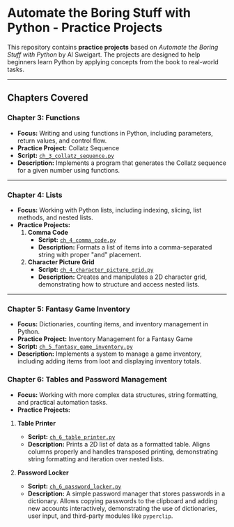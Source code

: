 # Automate the Boring Stuff with Python - Practice Projects

This repository contains **practice projects** based on *Automate the Boring Stuff with Python* by Al Sweigart.
The projects are designed to help beginners learn Python by applying concepts from the book to real-world tasks.

---

## Chapters Covered

### Chapter 3: Functions

- **Focus:** Writing and using functions in Python, including parameters, return values, and control flow.
- **Practice Project:** Collatz Sequence
- **Script:** [`ch_3_collatz_sequence.py`](ch_3_collatz_sequence.py)
- **Description:** Implements a program that generates the Collatz sequence for a given number using functions.

---

### Chapter 4: Lists

- **Focus:** Working with Python lists, including indexing, slicing, list methods, and nested lists.
- **Practice Projects:**
  1. **Comma Code**
     - **Script:** [`ch_4_comma_code.py`](ch_4_comma_code.py)
     - **Description:** Formats a list of items into a comma-separated string with proper "and" placement.
  2. **Character Picture Grid**
     - **Script:** [`ch_4_character_picture_grid.py`](ch_4_character_picture_grid.py)
     - **Description:** Creates and manipulates a 2D character grid, demonstrating how to structure and access nested lists.

---

### Chapter 5: Fantasy Game Inventory

- **Focus:** Dictionaries, counting items, and inventory management in Python.
- **Practice Project:** Inventory Management for a Fantasy Game
- **Script:** [`ch_5_fantasy_game_inventory.py`](ch5_fantasy_game_inventory.py)
- **Description:** Implements a system to manage a game inventory, including adding items from loot and displaying inventory totals.

### Chapter 6: Tables and Password Management

- **Focus:** Working with more complex data structures, string formatting, and practical automation tasks.
- **Practice Projects:**
1. **Table Printer**
   - **Script:** [`ch_6_table_printer.py`](ch_6_table_printer.py)
   - **Description:** Prints a 2D list of data as a formatted table. Aligns columns properly and handles transposed printing, demonstrating string formatting and iteration over nested lists.

2. **Password Locker**
   - **Script:** [`ch_6_password_locker.py`](ch_6_password_locker.py)
   - **Description:** A simple password manager that stores passwords in a dictionary. Allows copying passwords to the clipboard and adding new accounts interactively, demonstrating the use of dictionaries, user input, and third-party modules like `pyperclip`.

